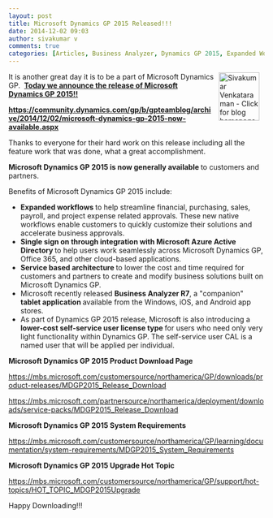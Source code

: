 ```yaml
---
layout: post
title: Microsoft Dynamics GP 2015 Released!!!
date: 2014-12-02 09:03
author: sivakumar v
comments: true
categories: [Articles, Business Analyzer, Dynamics GP 2015, Expanded Workflows, SBA, Service Based Architecture, Single sign on, Sivakumar Venkataraman, Uncategorized, Upgrade]
---
```

<p style="text-align:left;"><a title="Sivakumar Venkataraman - Click for blog homepage"><img border="0" hspace="10" alt="Sivakumar Venkataraman - Click for blog homepage" src="https://microsofttpd.github.io/assets/0871.sivav.jpg" width="80" align="right" height="95" /></a>It is another great day it is to be a part of Microsoft Dynamics GP.&nbsp; <b><span style="text-decoration:underline;">Today we announce the release of Microsoft Dynamics GP 2015!!</span></b></p>
<p><b><span style="text-decoration:underline;"><a href="https://community.dynamics.com/gp/b/gpteamblog/archive/2014/12/02/microsoft-dynamics-gp-2015-now-available.aspx" target="_blank">https://community.dynamics.com/gp/b/gpteamblog/archive/2014/12/02/microsoft-dynamics-gp-2015-now-available.aspx</a></span></b></p>
<p>Thanks to everyone for their hard work on this release including all the feature work that was done, what a great accomplishment.</p>
<p><b>Microsoft Dynamics GP 2015 is now generally available&nbsp;</b>to customers and partners.</p>
<p>Benefits of Microsoft Dynamics GP 2015 include:</p>
<ul>
<li><b>Expanded workflows&nbsp;</b>to help streamline financial, purchasing, sales, payroll, and project expense related approvals. These new native workflows enable customers to quickly customize their solutions and accelerate business approvals.</li>
<li><b>Single sign on through integration with Microsoft Azure Active Directory&nbsp;</b>to help users work seamlessly across Microsoft Dynamics GP, Office 365, and other cloud-based applications.</li>
<li><b>Service based architecture&nbsp;</b>to lower the cost and time required for customers and partners to create and modify business solutions built on Microsoft Dynamics GP.</li>
<li>Microsoft recently released <b>Business Analyzer R7</b>, a &quot;companion&quot; <b>tablet application&nbsp;</b>available from the Windows, iOS, and Android app stores.</li>
<li>As part of Dynamics GP 2015 release, Microsoft is also introducing a <b>lower-cost self-service user license type&nbsp;</b>for users who need only very light functionality within Dynamics GP. The self-service user CAL is a named user that will be applied per individual.</li>
</ul>
<p><b>Microsoft Dynamics GP 2015 Product Download Page&nbsp; </b></p>
<p><a href="https://mbs.microsoft.com/customersource/northamerica/GP/downloads/product-releases/MDGP2015_Release_Download" target="_blank">https://mbs.microsoft.com/customersource/northamerica/GP/downloads/product-releases/MDGP2015_Release_Download</a></p>
<p><a href="https://mbs.microsoft.com/partnersource/northamerica/deployment/downloads/service-packs/MDGP2015_Release_Download" target="_blank">https://mbs.microsoft.com/partnersource/northamerica/deployment/downloads/service-packs/MDGP2015_Release_Download</a></p>
<p><b>Microsoft Dynamics GP 2015 System Requirements</b></p>
<p><a href="https://mbs.microsoft.com/customersource/northamerica/GP/learning/documentation/system-requirements/MDGP2015_System_Requirements" target="_blank">https://mbs.microsoft.com/customersource/northamerica/GP/learning/documentation/system-requirements/MDGP2015_System_Requirements</a></p>
<p><b>Microsoft Dynamics GP 2015 Upgrade Hot Topic</b></p>
<p><a href="https://mbs.microsoft.com/customersource/northamerica/GP/support/hot-topics/HOT_TOPIC_MDGP2015Upgrade" target="_blank">https://mbs.microsoft.com/customersource/northamerica/GP/support/hot-topics/HOT_TOPIC_MDGP2015Upgrade</a></p>
<p>Happy Downloading!!!</p>
